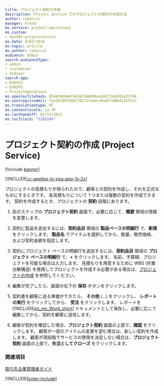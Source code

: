 ```yaml
---
title: プロジェクト契約の作成
description: Project Service でのプロジェクトの契約の作成方法
author: ruhercul
manager: kfend
ms.service: project-operations
ms.custom:
- dyn365-projectservice
ms.date: 8/03/2018
ms.topic: article
ms.author: ruhercul
audience: Admin
search.audienceType:
- admin
- customizer
- enduser
search.app:
- D365CE
- D365PS
- ProjectOperations
ms.openlocfilehash: 0544fbd9ebf4b36256849ba246572e8101a33748
ms.sourcegitcommit: fa32b1893286f20271fa4ec4be8fc68bd135f53c
ms.translationtype: HT
ms.contentlocale: ja-JP
ms.lasthandoff: 02/15/2021
ms.locfileid: "5285264"
---
```

# <a name="create-a-project-contract-project-service"></a>プロジェクト契約の作成 (Project Service)

[!include [banner](../includes/psa-now-project-operations.md)]

[!INCLUDE[cc-applies-to-psa-app-1x-2x](../includes/cc-applies-to-psa-app-1x-2x.md)]

プロジェクトの見積もりが得られたので、顧客との契約を作成し、それを正式なものにするときです。 各見積もりについて 1 つまたは複数の契約を作成できます。 契約を作成するとき、プロジェクトの **契約** 段階にあります。  
  
1. 前のステップの **プロジェクト契約** 画面で、必要に応じて、**概要** 領域の情報を変更します。  
  
2. 契約に製品を追加するには、**契約品目** 領域の **製品ベースの明細行** で、**新規** をクリックします。 **製品名** でアイテムを選択してから、数量、販売価格、および契約金額を指定します。  
  
3. 契約にプロジェクト ベースの明細行を追加するには、**契約品目** 領域の **プロジェクト ベースの明細行** で、**+** をクリックします。 名前、予算額、プロジェクトを可能な場合は入力します。 見積もりを用意するために WBS (作業分解構造) を使用してプロジェクトを作成する必要がある場合は、[プロジェクトの作成](../psa/create-project.md) を参照してください。  
  
4. 編集が完了したら、画面の右下の **保存** ボタンをクリックします。  
  
5. 契約書を顧客に送る準備ができたら、 **その他** (…) をクリックし、 **レポートの実行** をクリックしてから、 **受注** をクリックします。 レポートを [!INCLUDE[pn_ms_Word_short](../includes/pn-ms-word-short.md)] ドキュメントとして保存し、必要に応じて編集してから、契約を顧客に送信します。  
  
6. 顧客が契約を確認した場合、**プロジェクト契約** 画面の上部で、**確認** をクリックします。 顧客が一部のアイテムの変更を望む場合は、新しい契約を作成します。 顧客が現段階でサービスの使用を決定しない場合は、**プロジェクト契約** 画面の上部で、**失注としてクローズ** をクリックします。  
  
### <a name="see-also"></a>関連項目  
 [取引先企業管理者ガイド](../psa/account-manager-guide.md)


[!INCLUDE[footer-include](../includes/footer-banner.md)]
